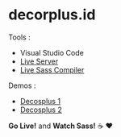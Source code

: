 # decorplus.id
Tools :

* Visual Studio Code
* [Live Server](https://github.com/ritwickdey/vscode-live-server) 
* [Live Sass Compiler](https://github.com/ritwickdey/vscode-live-sass-compiler)

Demos :
* [Decosplus 1](https://decorplus.id/stage1) 
* [Decosplus 2](https://decorplus.id/stage2)

**Go Live!** and **Watch Sass!** :coffee: :heart: